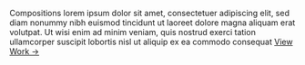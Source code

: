 Compositions lorem ipsum dolor sit amet, consectetuer adipiscing elit, sed diam
nonummy nibh euismod tincidunt ut laoreet dolore magna aliquam erat volutpat. Ut
wisi enim ad minim veniam, quis nostrud exerci tation ullamcorper suscipit lobortis
nisl ut aliquip ex ea commodo consequat
[View Work →](#project-samples)